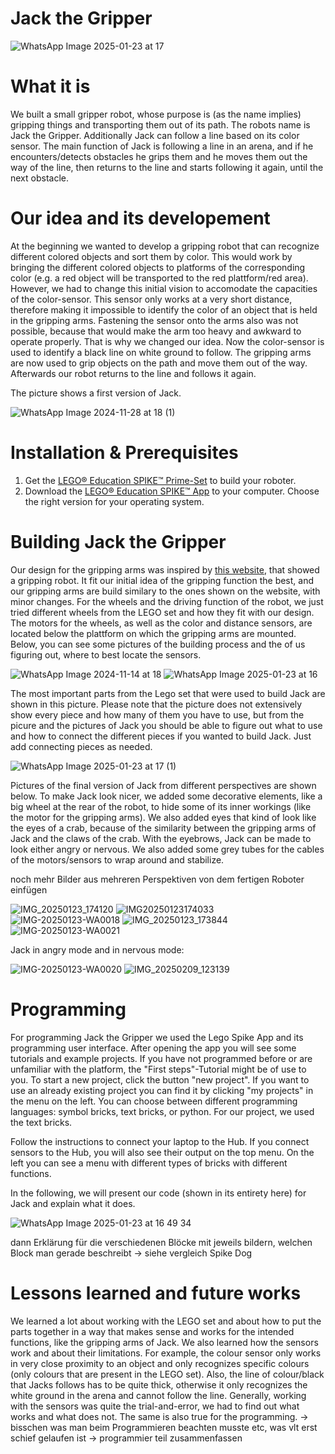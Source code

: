 # Jack the Gripper

![WhatsApp Image 2025-01-23 at 17](https://github.com/user-attachments/assets/aeb9c37d-5446-4600-b461-a043e5375784)

# What it is
We built a small gripper robot, whose purpose is (as the name implies) gripping things and transporting them out of its path. The robots name is Jack the Gripper. Additionally Jack can follow a line based on its color sensor. The main function of Jack is following a line in an arena, and if he encounters/detects obstacles he grips them and he moves them out the way of the line, then returns to the line and starts following it again, until the next obstacle.

# Our idea and its developement
At the beginning we wanted to develop a gripping robot that can recognize different colored objects and sort them by color. This would work by bringing the different colored objects to platforms of the corresponding color (e.g. a red object will be transported to the red plattform/red area). However, we had to change this initial vision to accomodate the capacities of the color-sensor. This sensor only works at a very short distance, therefore making it impossible to identify the color of an object that is held in the gripping arms. Fastening the sensor onto the arms also was not possible, because that would make the arm too heavy and awkward to operate properly.
That is why we changed our idea. Now the color-sensor is used to identify a black line on white ground to follow. The gripping arms are now used to grip objects on the path and move them out of the way. Afterwards our robot returns to the line and follows it again.

The picture shows a first version of Jack.

![WhatsApp Image 2024-11-28 at 18 (1)](https://github.com/user-attachments/assets/7bc185c0-22d8-432e-80d4-8b426627de6d)


# Installation & Prerequisites
1. Get the [LEGO® Education SPIKE™ Prime-Set](https://education.lego.com/de-de/products/lego-education-spike-prime-set/45678/) to build your roboter.
2. Download the [LEGO® Education SPIKE™ App](https://education.lego.com/de-de/downloads/spike-app/software/) to your computer. Choose the right version for your operating system.

# Building Jack the Gripper
Our design for the gripping arms was inspired by [this website](https://www.robocamp.eu/en/blog/robot-spike-manipulator-lesson/), that showed a gripping robot. It fit our initial idea of the gripping function the best, and our gripping arms are build similary to the ones shown on the website, with minor changes. 
For the wheels and the driving function of the robot, we just tried different wheels from the LEGO set and how they fit with our design. The motors for the wheels, as well as the color and distance sensors, are located below the plattform on which the gripping arms are mounted. Below, you can see some pictures of the building process and the of us figuring out, where to best locate the sensors.

![WhatsApp Image 2024-11-14 at 18](https://github.com/user-attachments/assets/762f7a83-7465-48e8-8663-874baa7bd03b)
![WhatsApp Image 2025-01-23 at 16](https://github.com/user-attachments/assets/63eed561-5dd5-4441-bd12-fe26164e771c)

The most important parts from the Lego set that were used to build Jack are shown in this picture. Please note that the picture does not extensively show every piece and how many of them you have to use, but from the picure and the pictures of Jack you should be able to figure out what to use and how to connect the different pieces if you wanted to build Jack. Just add connecting pieces as needed. 

![WhatsApp Image 2025-01-23 at 17 (1)](https://github.com/user-attachments/assets/357b4dce-bfc2-4e10-8211-01148877d701)


Pictures of the final version of Jack from different perspectives are shown below. To make Jack look nicer, we added some decorative elements, like a big wheel at the rear of the robot, to hide some of its inner workings (like the motor for the gripping arms). We also added eyes that kind of look like the eyes of a crab, because of the similarity between the gripping arms of Jack and the claws of the crab. With the eyebrows, Jack can be made to look either angry or nervous. We also added some grey tubes for the cables of the motors/sensors to wrap around and stabilize. 

noch mehr Bilder aus mehreren Perspektiven von dem fertigen Roboter einfügen

![IMG_20250123_174120](https://github.com/user-attachments/assets/ea8b04f2-5634-4fe5-b6f7-b66792e204c4)
![IMG20250123174033](https://github.com/user-attachments/assets/ca86d555-1cab-47ac-8358-411717ad5108)
![IMG-20250123-WA0018](https://github.com/user-attachments/assets/dd00f017-d24d-4612-a6b4-8718b6f9b1a4)
![IMG_20250123_173844](https://github.com/user-attachments/assets/1a1b9861-b317-4654-ac53-6c6ec87f7612)
![IMG-20250123-WA0021](https://github.com/user-attachments/assets/903eed4f-5405-441f-be2c-1349c05c2886)

Jack in angry mode and in nervous mode: 

![IMG-20250123-WA0020](https://github.com/user-attachments/assets/4f998e54-dba7-48b0-8999-678c8fca358c)
![IMG_20250209_123139](https://github.com/user-attachments/assets/23b9b419-a5be-4b23-b941-72ae17aac9f9)

# Programming
For programming Jack the Gripper we used the Lego Spike App and its programming user interface. After opening the app you will see some tutorials and example projects. If you have not programmed before or are unfamiliar with the platform, the "First steps"-Tutorial might be of use to you.
To start a new project, click the button "new project". If you want to use an already existing project you can find it by clicking "my projects" in the menu on the left. You can choose between different programming languages: symbol bricks, text bricks, or python. For our project, we used the text bricks.

Follow the instructions to connect your laptop to the Hub. If you connect sensors to the Hub, you will also see their output on the top menu. On the left you can see a menu with different types of bricks with different functions. 

In the following, we will present our code (shown in its entirety here) for Jack and explain what it does.

![WhatsApp Image 2025-01-23 at 16 49 34](https://github.com/user-attachments/assets/f98240bf-8da2-45e0-9147-71ca9a26e278)


dann Erklärung für die verschiedenen Blöcke mit jeweils bildern, welchen Block man gerade beschreibt -> siehe vergleich Spike Dog

# Lessons learned and future works
We learned a lot about working with the LEGO set and about how to put the parts together in a way that makes sense and works for the intended functions, like the gripping arms of Jack. 
We also learned how the sensors work and about their limitations. For example, the colour sensor only works in very close proximity to an object and only recognizes specific colours (only colours that are present in the LEGO set). Also, the line of colour/black that Jacks follows has to be quite thick, otherwise it only recognizes the white ground in the arena and cannot follow the line. Generally, working with the sensors was quite the trial-and-error, we had to find out what works and what does not. 
The same is also true for the programming. -> bisschen was man beim Programmieren beachten musste etc, was vlt erst schief gelaufen ist -> programmier teil zusammenfassen
